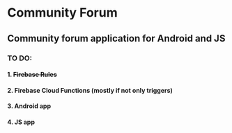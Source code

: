 # Community Forum
 
<h2>Community forum application for Android and JS</h2>
<h3>TO DO:</h3>
<h4>1. <strike>Firebase Rules</strike></h4>
<h4>2. Firebase Cloud Functions (mostly if not only triggers)</h4>
<h4>3. Android app</h4>
<h4>4. JS app</h4>